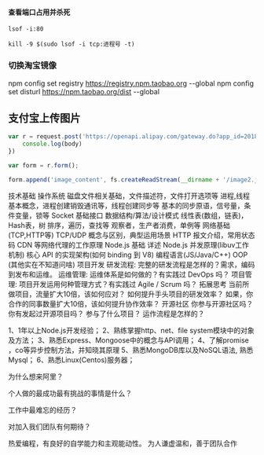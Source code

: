 #### 查看端口占用并杀死
```bach
lsof -i:80
```
```bach
kill -9 $(sudo lsof -i tcp:进程号 -t)
```
### 切换淘宝镜像
npm config set registry https://registry.npm.taobao.org --global
npm config set disturl https://npm.taobao.org/dist --global

## 支付宝上传图片
```js
var r = request.post('https://openapi.alipay.com/gateway.do?app_id=2018012502071504&charset=utf-8&format=json&image_name=%E5%88%B0%E5%96%9C%E5%95%A6&image_type=jpg&method=alipay.offline.material.image.upload&sign_type=RSA2&timestamp=2018-01-31%2010%3A28%3A07&version=1.0&sign=E%2FeIkAGRnX2r44XmwgGSDn0urW%2BZ5FQ8T9ieTkWJn5bPllOaP42L3e%2Fh8Ivryc4vFWKBZZXbJZ%2Fw%2FAysS0MUA0pZ%2BPNmuPzlSjcOwSuv2Wx30tF3HDdHb0euxYM%2BmNRDABVVpuLmPf0oqQSmOi5zTXC0Q7X0or1muuzbfIoo8lO6NcUITXgPvUYeiOzaxZt2t3WoDCje3s9ytXZ5RnJl6VoW%2B3LGJayh5qCUXNRZzrYK2a7nNZxjq0uO61C8A7AXj8HbjHdfKc3I9ujt%2FhlAxjZBgeGRgaT18tVvt%2F2L6MO2oygzomqvatMdqdf6abVj40SW%2F4qA%2FKIgHMn9Nw4Qnw%3D%3D', (err, httpResponse, body) =>  {
    console.log(body)
})

var form = r.form();

form.append('image_content', fs.createReadStream(__dirname + '/image2.jpg'), {filename: 'image2.jpg'});
```



技术基础
操作系统
磁盘文件相关基础，文件描述符，文件打开选项等
进程,线程基本概念，进程创建销毁通讯等，线程创建同步等
基本的同步原语，信号量，条件变量，锁等
Socket 基础接口
数据结构/算法/设计模式
线性表(数组，链表)，Hash表，树
排序，遍历，查找等
观察者，生产者消费，单例等
网络基础(TCP,HTTP等)
TCP/UDP 概念与区别，典型运用场景
HTTP 报文介绍，常用状态码
CDN 等网络代理的工作原理
Node.js 基础
详述 Node.js 并发原理(libuv工作机制)
核心 API 的实现架构(如何 binding 到 V8)
编程语言(JS/Java/C++)
OOP (其他实在不知道问啥)
项目开发
研发流程: 完整的研发流程是怎样的？需求，编码到发布和运维。
运维管理: 运维体系是如何做的？有实践过 DevOps 吗？
项目管理: 项目开发运用何种管理方式？有实践过 Agile / Scrum 吗？
拓展思考
当前所做项目，流量扩大10倍，该如何应对？
如何提升手头项目的研发效率？
如果，你合作的同事数量扩大10倍，该如何提升协作效率？
开源社区
你参与开源社区吗？
你有发起过开源项目吗？
参与了什么项目？
运作流程是怎样的？

1、1年以上Node.js开发经验；
2、熟练掌握http、net、file system模块中的对象及方法；
3、熟悉Express、Mongoose中的概念与API调用；
4、了解promise ，co等异步控制方法，并知晓其原理
5、熟悉MongoDB库以及NoSQL语法, 熟悉Mysql； 
6、熟悉Linux(Centos)服务器；

为什么想来阿里？

个人做的最成功最有挑战的事情是什么？

工作中最难忘的经历？

对加入我们团队有何期待？


 热爱编程，有良好的自学能力和主观能动性。 为人谦虚温和，善于团队合作